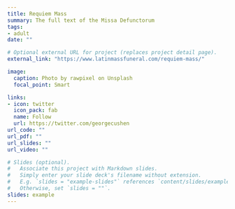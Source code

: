```yaml
---
title: Requiem Mass
summary: The full text of the Missa Defunctorum
tags:
- adult
date: ""

# Optional external URL for project (replaces project detail page).
external_link: "https://www.latinmassfuneral.com/requiem-mass/"

image:
  caption: Photo by rawpixel on Unsplash
  focal_point: Smart

links:
- icon: twitter
  icon_pack: fab
  name: Follow
  url: https://twitter.com/georgecushen
url_code: ""
url_pdf: ""
url_slides: ""
url_video: ""

# Slides (optional).
#   Associate this project with Markdown slides.
#   Simply enter your slide deck's filename without extension.
#   E.g. `slides = "example-slides"` references `content/slides/example-slides.md`.
#   Otherwise, set `slides = ""`.
slides: example
---
```


